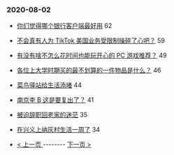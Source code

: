 ### 2020-08-02 
- [你们觉得哪个银行客户端最好用](https://www.v2ex.com/t/694966) 62
- [不会真有人为 TikTok 美国业务受限制操碎了心吧？](https://www.v2ex.com/t/695046) 59
- [有没有啥不怎么花时间也能玩开心的 PC 游戏推荐？](https://www.v2ex.com/t/694924) 49
- [各位上大学时期买的最不划算的一件物品是什么？](https://www.v2ex.com/t/694984) 46
- [菜鸟驿站给生活添堵](https://www.v2ex.com/t/694952) 44
- [南京李 B 这是要复出了？](https://www.v2ex.com/t/694922) 41
- [被迫辞职回老家的迷茫](https://www.v2ex.com/t/695061) 35
- [在兴义上纳灰村生活一周了](https://www.v2ex.com/t/694956) 34 

- [ < 上一页 ](https://github.com/able8/v2ex-hot-record/blob/master/2020-08-01.md) -------- [ 下一页 > ](https://github.com/able8/v2ex-hot-record/blob/master/2020-08-03.md)